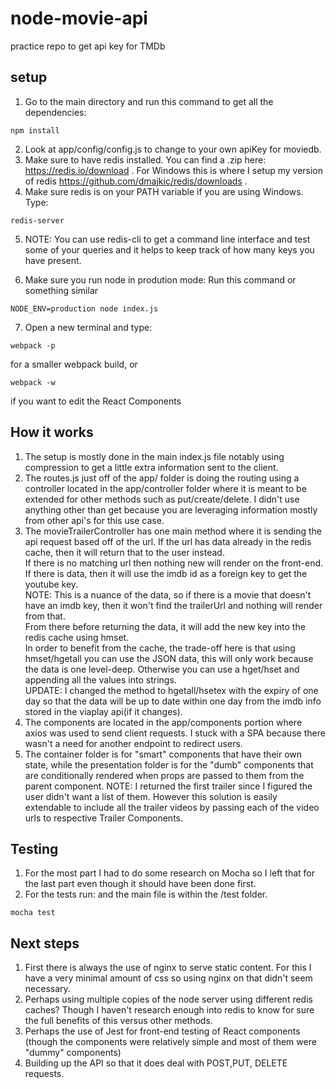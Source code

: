 # node-movie-api
practice repo to get api key for TMDb

## setup

1) Go to the main directory and run this command to get all the dependencies:
```
npm install
```
2) Look at app/config/config.js to change to your own apiKey for moviedb.
3) Make sure to have redis installed. You can find a .zip here: https://redis.io/download . For Windows this is where I setup my version of redis https://github.com/dmajkic/redis/downloads .
4) Make sure redis is on your PATH variable if you are using Windows. Type:
```
redis-server
```
5) NOTE: You can use redis-cli to get a command line interface and test some of your queries and it helps to keep track of how many keys you have present.

6) Make sure you run node in prodution mode: Run this command or something similar
```
NODE_ENV=production node index.js
```
7) Open a new terminal and type:
```
webpack -p
```
for a smaller webpack build, or
```
webpack -w
```
if you want to edit the React Components

## How it works
1) The setup is mostly done in the main index.js file notably using compression to get a little extra information sent to the client.
2) The routes.js just off of the app/ folder is doing the routing using a controller located in the app/controller folder where it is meant to be extended for other methods such as put/create/delete. 
I didn't use anything other than get because you are leveraging information mostly from other api's for this use case.
3) The movieTrailerController has one main method where it is sending the api request based off of the url.
If the url has data already in the redis cache, then it will return that to the user instead. </br>
If there is no matching url then nothing new will render on the front-end. </br>
If there is data, then it will use the imdb id as a foreign key to get the youtube key. </br>
NOTE: This is a nuance of the data, so if there is a movie that doesn't have an imdb key, then it won't find the trailerUrl and nothing will render from that. </br>
From there before returning the data, it will add the new key into the redis cache using hmset. </br>
In order to benefit from the cache, the trade-off here is that using hmset/hgetall you can use the JSON data, this will only work because the data is one level-deep. Otherwise you can use a hget/hset and appending all the values into strings. </br>
UPDATE:
I changed the method to hgetall/hsetex with the expiry of one day so that the data will be up to date within one day from
the imdb info stored in the viaplay api(if it changes).
4) The components are located in the app/components portion where axios was used to send client requests. I stuck with a SPA because there wasn't a need for another endpoint to redirect users. 
5) The container folder is for "smart" components that have their own state, while the presentation folder is for the "dumb" components that are conditionally rendered when props are passed to them from the parent component.
NOTE:
I returned the first trailer since I figured the user didn't want a list of them. However this solution is easily extendable to include all the trailer videos by passing each of the video urls to respective Trailer Components.

## Testing
1) For the most part I had to do some research on Mocha so I left that for the last part even though it should have been done first.
2) For the tests run: and the main file is within the /test folder.
```
mocha test
```
## Next steps
1) First there is always the use of nginx to serve static content. For this I have a very minimal amount of css so using nginx on that didn't seem necessary.
2) Perhaps using multiple copies of the node server using different redis caches? Though I haven't research enough into redis to know for sure the full benefits of this versus other methods.
3) Perhaps the use of Jest for front-end testing of React components (though the components were relatively simple and most of them were "dummy" components)
4) Building up the API so that it does deal with POST,PUT, DELETE requests.


